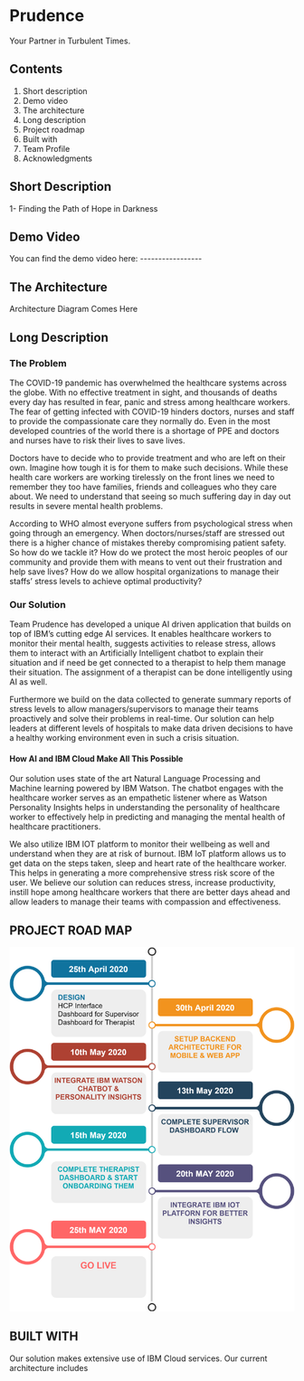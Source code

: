 # Prudence
Your Partner in Turbulent Times.



## Contents

1. Short description
2. Demo video
3. The architecture
4. Long description
5. Project roadmap
6. Built with
7. Team Profile
8. Acknowledgments

## Short Description
1- Finding the Path of Hope in Darkness

## Demo Video

You can find the demo video here: -----------------

 ## The Architecture

Architecture Diagram Comes Here


## Long Description

### The Problem
The COVID-19 pandemic has overwhelmed the healthcare systems across the globe. With no effective treatment in sight, and thousands of deaths every day has resulted in fear, panic and stress among healthcare workers. The fear of getting infected with COVID-19 hinders doctors, nurses and staff to provide the compassionate care they normally do. Even in the most developed countries of the world there is a shortage of PPE and doctors and nurses have to risk their lives to save lives. 

Doctors have to decide who to provide treatment and who are left on their own. Imagine how tough it is for them to make such decisions. While these health care workers are working tirelessly on the front lines we need to remember they too have families, friends and colleagues who they care about. We need to understand that seeing so much suffering day in day out results in severe mental health problems.

According to WHO almost everyone suffers from psychological stress when going through an emergency. When doctors/nurses/staff are stressed out there is  a higher chance of mistakes thereby compromising patient safety. So how do we tackle it? How do we protect the most heroic peoples of our community and provide them with means to vent out their frustration and help save lives?  How do we allow hospital organizations to manage their staffs’ stress levels to achieve optimal productivity?

### Our Solution

Team Prudence has developed a unique AI driven application that builds on top of IBM’s cutting edge AI services. It enables healthcare workers to monitor their mental health, suggests activities to release stress, allows them to  interact with an Artificially Intelligent chatbot to explain their situation and if need be get connected to a therapist to help them manage their situation. The assignment of a therapist can be done intelligently using AI as well. 

Furthermore we build on the data collected to generate summary reports of stress levels  to allow managers/supervisors to manage their teams proactively and solve their problems in real-time. Our solution can help leaders at different levels of hospitals to make data driven decisions to have a healthy working environment even in such a crisis situation.

#### How AI and IBM Cloud Make All This Possible
Our solution uses state of the art Natural Language Processing and Machine learning powered by IBM Watson. The chatbot engages with the healthcare worker serves as an empathetic listener where as Watson Personality Insights helps in understanding the personality of healthcare worker to effectively help in predicting and managing the mental health of healthcare practitioners. 

We also utilize IBM IOT platform to monitor their wellbeing as well and understand when they are at risk of burnout.  IBM IoT platform allows us to get data on the steps taken, sleep and heart rate  of the healthcare worker. This helps in generating a more comprehensive stress risk score of the user. We believe our solution can reduces stress, increase productivity, instill hope among healthcare  workers that there are better days ahead and allow leaders to manage their teams with compassion and effectiveness.


## PROJECT ROAD MAP

![RoadMap](images/roadmap.png)

## BUILT WITH

Our solution makes extensive use of IBM Cloud services. Our current architecture includes